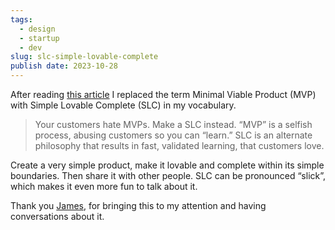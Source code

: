 ```yaml
---
tags:
  - design
  - startup
  - dev
slug: slc-simple-lovable-complete
publish date: 2023-10-28
---
```

After reading [this article](https://longform.asmartbear.com/slc/) I replaced the term Minimal Viable Product (MVP) with Simple Lovable Complete (SLC) in my vocabulary.

> Your customers hate MVPs. Make a SLC instead. “MVP” is a selfish process, abusing customers so you can “learn.” SLC is an alternate philosophy that results in fast, validated learning, that customers love.

Create a very simple product, make it lovable and complete within its simple boundaries. Then share it with other people. SLC can be pronounced “slick”, which makes it even more fun to talk about it.

Thank you [James](https://turnercreative.ck.page), for bringing this to my attention and having conversations about it.